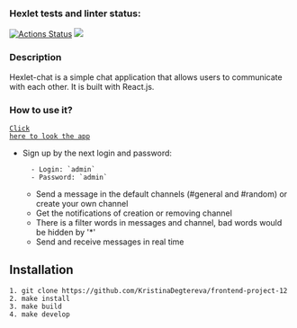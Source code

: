 ### Hexlet tests and linter status:
[![Actions Status](https://github.com/KristinaDegtereva/frontend-project-12/actions/workflows/hexlet-check.yml/badge.svg)](https://github.com/KristinaDegtereva/frontend-project-12/actions) <a href="https://codeclimate.com/github/KristinaDegtereva/frontend-project-12/maintainability"><img src="https://api.codeclimate.com/v1/badges/cdd821acde3ccb8c3d5a/maintainability" /></a>


### Description

Hexlet-chat is a simple chat application that allows users to communicate with each other. It is built with React.js.

### How to use it?

<code>[Click here to look the app](https://frontend-project-12-h1v6.onrender.com)</code> 
- Sign up by the next login and password:

        - Login: `admin`
        - Password: `admin`


  - Send a message in the default channels (#general and #random) or create your own channel
  - Get the notifications of creation or removing channel
  - There is a filter words in messages and channel, bad words would be hidden by '*'
  - Send and receive messages in real time

## Installation

 ```
 1. git clone https://github.com/KristinaDegtereva/frontend-project-12
 2. make install
 3. make build
 4. make develop
 ```